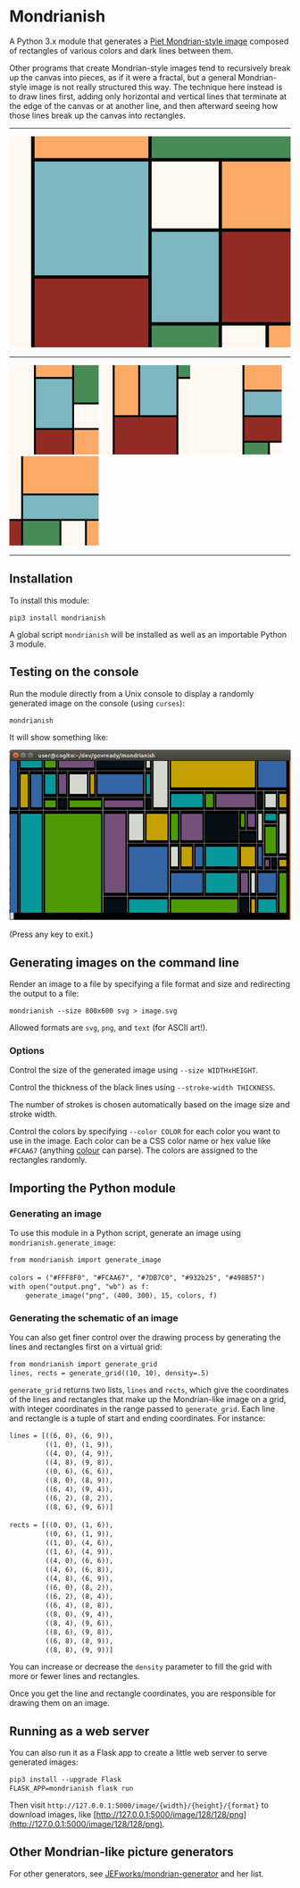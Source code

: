Mondrianish
===========

A Python 3.x module that generates a [Piet Mondrian-style image](https://en.wikipedia.org/wiki/Piet_Mondrian#Paris_.281919.E2.80.931938.29)
composed of rectangles of various colors and dark lines between them.

Other programs that create Mondrian-style images tend to recursively break up the canvas
into pieces, as if it were a fractal, but a general Mondrian-style image is not really
structured this way. The technique here instead is to draw lines first, adding only
horizontal and vertical lines that terminate at the edge of the canvas or at another
line, and then afterward seeing how those lines break up the canvas into rectangles.

---

![Sample](sample.png)

---

![Sample](sample2.png) ![Sample](sample3.png) ![Sample](sample4.png) ![Sample](sample5.png)

---

## Installation

To install this module:

	pip3 install mondrianish

A global script `mondrianish` will be installed as well as an importable Python 3 module.

## Testing on the console

Run the module directly from a Unix console to display a randomly generated image on
the console (using `curses`):

	mondrianish

It will show something like:

![Screenshot](screenshot.png)

(Press any key to exit.)

## Generating images on the command line

Render an image to a file by specifying a file format and size and redirecting the output to a file:

	mondrianish --size 800x600 svg > image.svg

Allowed formats are `svg`, `png`, and `text` (for ASCII art!).

### Options

Control the size of the generated image using `--size WIDTHxHEIGHT`.

Control the thickness of the black lines using `--stroke-width THICKNESS`.

The number of strokes is chosen automatically based on the image size and stroke width.

Control the colors by specifying `--color COLOR` for each color you want to use in the image. Each color can be a CSS color name or hex value like `#FCAA67` (anything [colour](https://pypi.python.org/pypi/colour) can parse). The colors are assigned to the rectangles randomly.

## Importing the Python module

### Generating an image

To use this module in a Python script, generate an image using `mondrianish.generate_image`:

	from mondrianish import generate_image

	colors = ("#FFF8F0", "#FCAA67", "#7DB7C0", "#932b25", "#498B57")
	with open("output.png", "wb") as f:
		generate_image("png", (400, 300), 15, colors, f)

### Generating the schematic of an image

You can also get finer control over the drawing process by generating the
lines and rectangles first on a virtual grid:

	from mondrianish import generate_grid
	lines, rects = generate_grid((10, 10), density=.5)

`generate_grid` returns two lists, `lines` and `rects`, which give the coordinates
of the lines and rectangles that make up the Mondrian-like image on a grid, with
integer coordinates in the range passed to `generate_grid`. Each line and rectangle
is a tuple of start and ending coordinates. For instance:

	lines = [((6, 0), (6, 9)),
	         ((1, 0), (1, 9)),
	         ((4, 0), (4, 9)),
	         ((4, 8), (9, 8)),
	         ((0, 6), (6, 6)),
	         ((8, 0), (8, 9)),
	         ((6, 4), (9, 4)),
	         ((6, 2), (8, 2)),
	         ((8, 6), (9, 6))]

	rects = [((0, 0), (1, 6)),
	         ((0, 6), (1, 9)),
	         ((1, 0), (4, 6)),
	         ((1, 6), (4, 9)),
	         ((4, 0), (6, 6)),
	         ((4, 6), (6, 8)),
	         ((4, 8), (6, 9)),
	         ((6, 0), (8, 2)),
	         ((6, 2), (8, 4)),
	         ((6, 4), (8, 8)),
	         ((8, 0), (9, 4)),
	         ((8, 4), (9, 6)),
	         ((8, 6), (9, 8)),
	         ((6, 8), (8, 9)),
	         ((8, 8), (9, 9))]

You can increase or decrease the `density` parameter to fill the grid
with more or fewer lines and rectangles.

Once you get the line and rectangle coordinates, you are responsible for
drawing them on an image.

## Running as a web server

You can also run it as a Flask app to create a little web server to serve generated images:

	pip3 install --upgrade Flask
	FLASK_APP=mondrianish flask run

Then visit `http://127.0.0.1:5000/image/{width}/{height}/{format}` to download images, like [http://127.0.0.1:5000/image/128/128/png](http://127.0.0.1:5000/image/128/128/png).

## Other Mondrian-like picture generators

For other generators, see [JEFworks/mondrian-generator](https://github.com/JEFworks/mondrian-generator) and her list.
